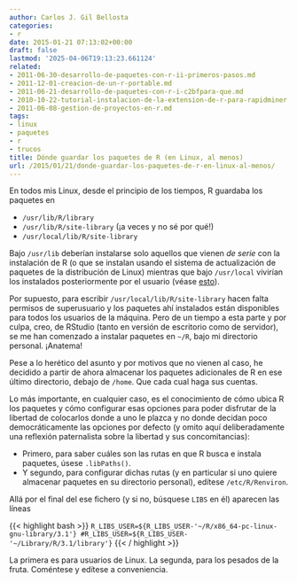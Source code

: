 ```yaml
---
author: Carlos J. Gil Bellosta
categories:
- r
date: 2015-01-21 07:13:02+00:00
draft: false
lastmod: '2025-04-06T19:13:23.661124'
related:
- 2011-06-30-desarrollo-de-paquetes-con-r-ii-primeros-pasos.md
- 2011-12-01-creacion-de-un-r-portable.md
- 2011-06-21-desarrollo-de-paquetes-con-r-i-c2bfpara-que.md
- 2010-10-22-tutorial-instalacion-de-la-extension-de-r-para-rapidminer.md
- 2011-06-08-gestion-de-proyectos-en-r.md
tags:
- linux
- paquetes
- r
- trucos
title: Dónde guardar los paquetes de R (en Linux, al menos)
url: /2015/01/21/donde-guardar-los-paquetes-de-r-en-linux-al-menos/
---
```


En todos mis Linux, desde el principio de los tiempos, R guardaba los paquetes en

* `/usr/lib/R/library`
* `/usr/lib/R/site-library` (¡a veces y no sé por qué!)
* `/usr/local/lib/R/site-library`

Bajo `/usr/lib` deberían instalarse solo aquellos que vienen _de serie_ con la instalación de R (o que se instalan usando el sistema de actualización de paquetes de la distribución de Linux) mientras que bajo `/usr/local` vivirían los instalados posteriormente por el usuario (véase [esto](http://www.linuxfromscratch.org/blfs/view/svn/introduction/position.html)).

Por supuesto, para escribir `/usr/local/lib/R/site-library` hacen falta permisos de superusuario y los paquetes ahí instalados están disponibles para todos los usuarios de la máquina. Pero de un tiempo a esta parte y por culpa, creo, de RStudio (tanto en versión de escritorio como de servidor), se me han comenzado a instalar paquetes en `~/R`, bajo mi directorio personal. ¡Anatema!

Pese a lo herético del asunto y por motivos que no vienen al caso, he decidido a partir de ahora almacenar los paquetes adicionales de R en ese último directorio, debajo de `/home`. Que cada cual haga sus cuentas.

Lo más importante, en cualquier caso, es el conocimiento de cómo ubica R los paquetes y cómo configurar esas opciones para poder disfrutar de la libertad de colocarlos donde a uno le plazca y no donde decidan poco democráticamente las opciones por defecto (y omito aquí deliberadamente una reflexión paternalista sobre la libertad y sus concomitancias):

* Primero, para saber cuáles son las rutas en que R busca e instala paquetes, úsese `.libPaths()`.
* Y segundo, para configurar dichas rutas (y en particular si uno quiere almacenar paquetes en su directorio personal), edítese `/etc/R/Renviron`.


Allá por el final del ese fichero (y si no, búsquese `LIBS` en él) aparecen las líneas

{{< highlight bash >}}
`R_LIBS_USER=${R_LIBS_USER-'~/R/x86_64-pc-linux-gnu-library/3.1'}
#R_LIBS_USER=${R_LIBS_USER-'~/Library/R/3.1/library'}`
{{< / highlight >}}

La primera es para usuarios de Linux. La segunda, para los pesados de la fruta. Coméntese y edítese a conveniencia.